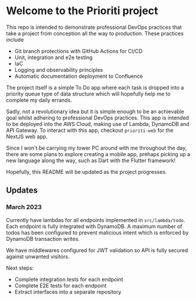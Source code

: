 # Welcome to the Prioriti project

This repo is intended to demonstrate professional DevOps practices that take a project from conception all the way to production.
These practices include

- Git branch protections with GitHub Actions for CI/CD
- Unit, integration and e2e testing
- IaC
- Logging and observability principles
- Automatic documentation deployment to Confluence

The project itself is a simple To Do app where each task is dropped into a priority queue type of data structure which will hopefully help me to complete my daily errands.

Sadly, not a revolutionary idea but it is simple enough to be an achievable goal whilst adhering to professional DevOps practices. This app is intended to be deployed into the AWS Cloud, making use of Lambda, DynamoDB and API Gateway. To interact with this app, checkout `prioriti-web` for the NextJS web app.

Since I won't be carrying my tower PC around with me throughout the day, there are some plans to explore creating a mobile app, prehaps picking up a new language along the way, such as Dart with the Flutter framework!

Hopefully, this README will be updated as the project progresses.

## Updates

### March 2023

Currently have lambdas for all endpoints implemented in `src/lambda/todo`. Each endpoint is fully integrated with DynamoDB. A maximum number of todos has been configured to prevent malicious intent which is enforced by DynamoDB transaction writes.

We have middlewares configured for JWT validation so API is fully secured against unwanted visitors.

Next steps:

- Complete integration tests for each endpoint
- Complete E2E tests for each endpoint
- Extract interfaces into a separate repository
